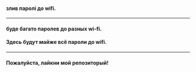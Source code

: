 #### злив паролі до wifi.

---
#### буде багато паролев до разных wi-fi.

#### Здесь будут майже всё пароли до wifi.
----

#### Пожалуйста, лайкни мой репозиторый!
